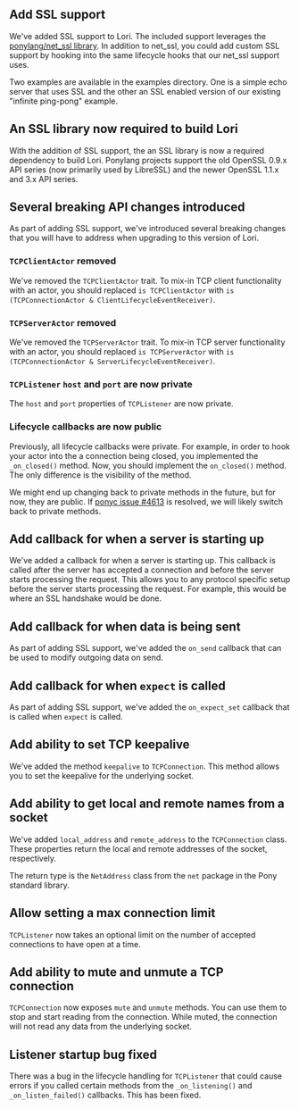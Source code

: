 ## Add SSL support

We've added SSL support to Lori. The included support leverages the [ponylang/net_ssl library](https://github.com/ponylang/net_ssl). In addition to net_ssl, you could add custom SSL support by hooking into the same lifecycle hooks that our net_ssl support uses.

Two examples are available in the examples directory. One is a simple echo server that uses SSL and the other an SSL enabled version of our existing "infinite ping-pong" example.

## An SSL library now required to build Lori

With the addition of SSL support, the an SSL library is now a required dependency to build Lori. Ponylang projects support the old OpenSSL 0.9.x API series (now primarily used by LibreSSL) and the newer OpenSSL 1.1.x and 3.x API series.

## Several breaking API changes introduced

As part of adding SSL support, we've introduced several breaking changes that you will have to address when upgrading to this version of Lori.

### `TCPClientActor` removed

We've removed the `TCPClientActor` trait. To mix-in TCP client functionality with an actor, you should replaced `is TCPClientActor` with `is (TCPConnectionActor & ClientLifecycleEventReceiver)`.

### `TCPServerActor` removed

We've removed the `TCPServerActor` trait. To mix-in TCP server functionality with an actor, you should replaced `is TCPServerActor` with `is (TCPConnectionActor & ServerLifecycleEventReceiver)`.

### `TCPListener` `host` and `port` are now private

The `host` and `port` properties of `TCPListener` are now private.

### Lifecycle callbacks are now public

Previously, all lifecycle callbacks were private. For example, in order to hook your actor into the a connection being closed, you implemented the `_on_closed()` method. Now, you should implement the `on_closed()` method. The only difference is the visibility of the method.

We might end up changing back to private methods in the future, but for now, they are public. If [ponyc issue #4613](https://github.com/ponylang/ponyc/issues/4613) is resolved, we will likely switch back to private methods.

## Add callback for when a server is starting up

We've added a callback for when a server is starting up. This callback is called after the server has accepted a connection and before the server starts processing the request. This allows you to any protocol specific setup before the server starts processing the request. For example, this would be where an SSL handshake would be done.

## Add callback for when data is being sent

As part of adding SSL support, we've added the `on_send` callback that can be used to modify outgoing data on send.

## Add callback for when `expect` is called

As part of adding SSL support, we've added the `on_expect_set` callback that is called when `expect` is called.

## Add ability to set TCP keepalive

We've added the method `keepalive` to `TCPConnection`. This method allows you to set the keepalive for the underlying socket.

## Add ability to get local and remote names from a socket

We've added `local_address` and `remote_address` to the `TCPConnection` class. These properties return the local and remote addresses of the socket, respectively.

The return type is the `NetAddress` class from the `net` package in the Pony standard library.

## Allow setting a max connection limit

`TCPListener` now takes an optional limit on the number of accepted connections to have open at a time.

## Add ability to mute and unmute a TCP connection

`TCPConnection` now exposes `mute` and `unmute` methods. You can use them to stop and start reading from the connection. While muted, the connection will not read any data from the underlying socket.

## Listener startup bug fixed

There was a bug in the lifecycle handling for `TCPListener` that could cause errors if you called certain methods from the `_on_listening()` and `_on_listen_failed()` callbacks. This has been fixed.

